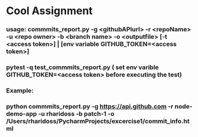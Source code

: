 # Cool Assignment
### usage: commmits_report.py -g \<githubAPIurl\> -r \<repoName\> -u \<repo owner\>  -b \<branch name\> -o \<outputfile\> [-t \<access token\>] | [env variable GITHUB_TOKEN=\<access token\>]

### pytest -q test_commmits_report.py  ( set env varible GITHUB_TOKEN=\<access token\> before executing the test)

### Example:
### python commmits_report.py -g https://api.github.com -r node-demo-app -u rharidoss -b patch-1  -o  /Users/rharidoss/PycharmProjects/excercise1/commit_info.html
